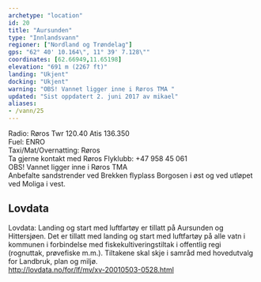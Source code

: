 ```yaml
---
archetype: "location"
id: 20
title: "Aursunden"
type: "Innlandsvann"
regioner: ["Nordland og Trøndelag"]
gps: "62° 40' 10.164\", 11° 39' 7.128\""
coordinates: [62.66949,11.65198]
elevation: "691 m (2267 ft)"
landing: "Ukjent"
docking: "Ukjent"
warning: "OBS! Vannet ligger inne i Røros TMA "
updated: "Sist oppdatert 2. juni 2017 av mikael"
aliases:
- /vann/25
---
```


Radio: Røros Twr 120.40 Atis 136.350\
Fuel:  ENRO\
Taxi/Mat/Overnatting: Røros\
Ta gjerne kontakt med Røros Flyklubb: +47 958 45 061\
OBS! Vannet ligger inne i Røros TMA \
    Anbefalte sandstrender ved Brekken flyplass Borgosen i øst og ved utløpet ved Moliga i vest.

## Lovdata

Lovdata: Landing og start med luftfartøy er tillatt på Aursunden og Hittersjøen. Det er tillatt med landing og start med luftfartøy på alle vatn i kommunen i forbindelse med fiskekultiveringstiltak i offentlig regi (rognuttak, prøvefiske m.m.). Tiltakene skal skje i samråd med hovedutvalg for Landbruk, plan og miljø. \
http://lovdata.no/for/lf/mv/xv-20010503-0528.html
